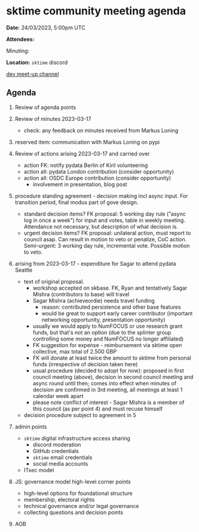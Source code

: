 # sktime community meeting agenda

**Date:** 
24/03/2023, 5:00pm UTC

**Attendees:** 

Minuting:

**Location:** `sktime` discord

[dev meet-up channel](https://discord.com/channels/723500657255907408/875422707523682335)

## Agenda

1. Review of agenda points

2. Review of minutes 2023-03-17
   * check: any feedback on minutes received from Markus Loning

3. reserved item: communication with Markus Loning on pypi

4. Review of actions arising 2023-03-17 and carried over
   * action FK: notify pydata Berlin of Kiril volunteering
   * action all: pydata London contribution (consider opportunity)
   * action all: OSDC Europe contribution (consider opportunity)
      * involvement in presentation, blog post 

5. procedure standing agreement - decision making incl async input. For transition period, final modus part of gove design.
   * standard decision items? FK proposal: 5 working day rule ("async log in once a week") for input and votes, table in weekly meeting. Attendance not necessary, but description of what decision is.
   * urgent decision items? FK proposal: unilateral action, must report to council asap. Can result in motion to veto or penalize, CoC action. Semi-urgent: 3 working day rule, incremental vote. Possible motion to veto.

6. arising from 2023-03-17 - expenditure for Sagar to attend pydata Seattle
   * text of original proposal.
       * workshop accepted on skbase. FK, Ryan and tentatively Sagar Mishra (contributors to base) will travel
       * Sagar Mishra (achieveordie) needs travel funding
           * reason: contributed persistence and other base features
           * would be great to support early career contributor (important networking opportunity, presentation opportunity)
       * usually we would apply to NumFOCUS or use research grant funds, but that's not an option (due to the splinter group controlling some money and NumFOCUS no longer affiliated)
       * FK suggestion for expense - reimbursement via sktime open collective, max total of 2.500 GBP
       * FK will donate at least twice the amount to sktime from personal funds (irrespective of decision taken here)
       * usual procedure (decided to adopt for now): proposed in first council meeting (above), decision in second council meeting and async round until then; comes into effect when minutes of decision are confirmed in 3rd meeting, all meetings at least 1 calendar week apart
       * please note conflict of interest - Sagar Mishra is a member of this council (as per point 4) and must recuse himself
   * decision procedure subject to agreement in 5

7. admin points
    * `sktime` digital infrastructure access sharing
       * discord moderation
       * GitHub credentials
       * `sktime` email credentials
       * social media accounts
    * ITsec model

8. JS: governance model high-level corner points
   * high-level options for foundational structure
   * membership, electoral rights
   * technical governance and/or legal governance
   * collecting questions and decision points

9. AOB
